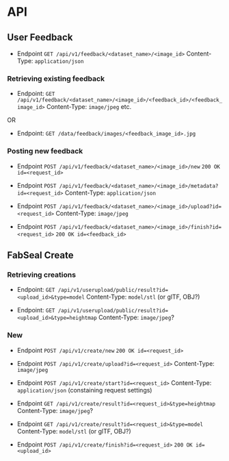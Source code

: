 # API

## User Feedback

* Endpoint `GET /api/v1/feedback/<dataset_name>/<image_id>`
  Content-Type: `application/json`

### Retrieving existing feedback

* Endpoint: `GET /api/v1/feedback/<dataset_name>/<image_id>/<feedback_id>/<feedback_image_id>`
  Content-Type: `image/jpeg` etc.

OR

* Endpoint: `GET /data/feedback/images/<feedback_image_id>.jpg`

### Posting new feedback

* Endpoint `POST /api/v1/feedback/<dataset_name>/<image_id>/new`
  `200 OK id=<request_id>`

* Endpoint `POST /api/v1/feedback/<dataset_name>/<image_id>/metadata?id=<request_id>`
  Content-Type: `application/json`

* Endpoint `POST /api/v1/feedback/<dataset_name>/<image_id>/upload?id=<request_id>`
  Content-Type: `image/jpeg`

* Endpoint `POST /api/v1/feedback/<dataset_name>/<image_id>/finish?id=<request_id>`
  `200 OK id=<feedback_id>`

## FabSeal Create

### Retrieving creations

* Endpoint: `GET /api/v1/userupload/public/result?id=<upload_id>&type=model`
  Content-Type: `model/stl` (or glTF, OBJ?)

* Endpoint: `GET /api/v1/userupload/public/result?id=<upload_id>&type=heightmap`
  Content-Type: `image/jpeg`?

### New

* Endpoint `POST /api/v1/create/new`
  `200 OK id=<request_id>`

* Endpoint `POST /api/v1/create/upload?id=<request_id>`
  Content-Type: `image/jpeg`

* Endpoint `POST /api/v1/create/start?id=<request_id>`
  Content-Type: `application/json` (constaining request settings)

* Endpoint `GET /api/v1/create/result?id=<request_id>&type=heightmap`
  Content-Type: `image/jpeg`?

* Endpoint `GET /api/v1/create/result?id=<request_id>&type=model`
  Content-Type: `model/stl` (or glTF, OBJ?)

* Endpoint `POST /api/v1/create/finish?id=<request_id>`
  `200 OK id=<upload_id>`
